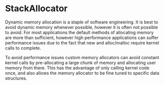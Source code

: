 # StackAllocator
Dynamic memory allocation is a staple of software engineering.
It is best to avoid dynamic memory whenever possible, however
it is often not possible to avoid. For most applications
the default methods of allocating memory are more than sufficient,
however high performance applications can suffer performance
issues due to the fact that new and alloc/malloc require
kernel calls to complete.

To avoid performance issues custom memory allocators can
avoid constant kernel calls by pre-allocating a large chunk
of memory and allocating user memory from there. This has
the advantage of only calling kernel code once, and also
allows the memory allocator to be fine tuned to specific
data structures.
